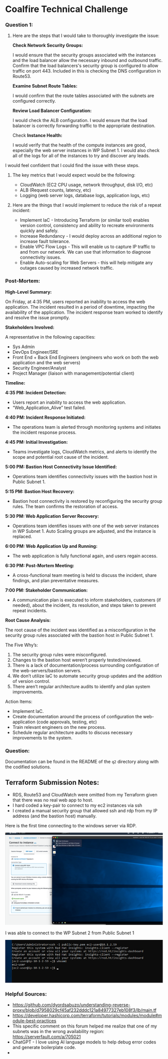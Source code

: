 # Coalfire Technical Challenge

### **Question 1:**

1. Here are the steps that I would take to thoroughly investigate the issue:
    
    **Check Network Security Groups:**
    
    I would ensure that the security groups associated with the instances and the load balancer allow the necessary inbound and outbound traffic. Confirm that the load balancers's security group is configured to allow traffic on port 443. Included in this is checking the DNS configuration in Route53.
    
    **Examine Subnet Route Tables:**
    
    I would confirm that the route tables associated with the subnets are configured correctly.
    
    **Review Load Balancer Configuration:**
    
    I would check the ALB configuration. I would ensure that the load balancer is correctly forwarding traffic to the appropriate destination.
    
    Check **Instance Health:**
    
    I would verify that the health of the compute instances are good, especially the web server instances in WP Subnet 1. I would also check all of the logs for all of the instances to try and discover any leads.
    

I would feel confident that I could find the issue with these steps.

1. The key metrics that I would expect would be the following:
    - CloudWatch (EC2 CPU usage, network throughput, disk I/O, etc)
    - ALB (Request counts, latency, etc)
    - Logging (web server logs, database logs, application logs, etc)

1. Here are the things that I would implement to reduce the risk of a repeat incident:
    - Implement IaC - Introducing Terraform (or similar tool) enables version control, consistency and ability to recreate environments quickly and safely.
    - Increase Redundancy - I would deploy across an additional region to increase fault tolerance.
    - Enable VPC Flow Logs - This will enable us to capture IP traffic to and from our network. We can use that information to diagnose connectivity issues.
    - Enable Auto-scaling for Web Servers - this will help mitigate any outages caused by increased network traffic.

### **Post-Mortem:**

**High-Level Summary:**

On Friday, at 4:35 PM, users reported an inability to access the web application. The incident resulted in a period of downtime, impacting the availability of the application. The incident response team worked to identify and resolve the issue promptly.

**Stakeholders Involved:**

A representative in the following capacities:

- Sys Admin
- DevOps Engineer/SRE
- Front End + Back End Engineers (engineers who work on both the web application and the web servers)
- Security Engineer/Analyst
- Project Manager (liaison with management/potential client)

**Timeline:**

**4:35 PM: Incident Detection:**

- Users report an inability to access the web application.
- “Web_Application_Alive” test failed.

**4:40 PM: Incident Response Initiated:**

- The operations team is alerted through monitoring systems and initiates the incident response process.

**4:45 PM: Initial Investigation:**

- Teams investigate logs, CloudWatch metrics, and alerts to identify the scope and potential root cause of the incident.

**5:00 PM: Bastion Host Connectivity Issue Identified:**

- Operations team identifies connectivity issues with the bastion host in Public Subnet 1.

**5:15 PM: Bastion Host Recovery:**

- Bastion host connectivity is restored by reconfiguring the security group rules. The team confirms the restoration of access.

**5:30 PM: Web Application Server Recovery:**

- Operations team identifies issues with one of the web server instances in WP Subnet 1. Auto Scaling groups are adjusted, and the instance is replaced.

**6:00 PM: Web Application Up and Running:**

- The web application is fully functional again, and users regain access.

**6:30 PM: Post-Mortem Meeting:**

- A cross-functional team meeting is held to discuss the incident, share findings, and plan preventative measures.

**7:00 PM: Stakeholder Communication:**

- A communication plan is executed to inform stakeholders, customers (if needed), about the incident, its resolution, and steps taken to prevent repeat incidents.

**Root Cause Analysis:**

The root cause of the incident was identified as a misconfiguration in the security group rules associated with the bastion host in Public Subnet 1.

The Five Why’s:

1. The security group rules were misconfigured.
2. Changes to the bastion host weren’t properly tested/reviewed.
3. There is a lack of documentation/process surrounding configuration of the web-servers/bastion servers.
4. We don’t utilize IaC to automate security group updates and the addition of version control.
5. There aren’t regular architecture audits to identify and plan system improvements.

Action Items:

- Implement IaC.
- Create documentation around the process of configuration the web-application (code approvals, testing, etc)
- Train relevant engineers on the new process.
- Schedule regular architecture audits to discuss necessary improvements to the system.

### Question:

Documentation can be found in the README of the `q2` directory along with the codified solutions.

## Terraform Submission Notes:

- RDS, Route53 and CloudWatch were omitted from my Terraform given that there was no real web app to host.
- I hard coded a key-pair to connect to my ec2 instances via ssh
- I created a manual security group that allowed ssh and rdp from my IP address (and the bastion host) manually.

Here is the first time connecting to the windows server via RDP.

![Screenshot 2024-01-29 at 2.42.43 AM.png](screenshots/RDS-connection.png)

I was able to connect to the WP Subnet 2 from Public Subnet 1

![Screenshot 2024-01-29 at 3.08.09 AM.png](screenshots/logintoWP2.png)

### Helpful Sources:

- https://github.com/dyordsabuzo/understanding-reverse-proxy/blob/d7958029cf45af232dddc121a84977327eb108f3/lb/main.tf
- https://developer.hashicorp.com/terraform/tutorials/modules/module#module-best-practices
- This specific comment on this forum helped me realize that one of my subnets was in the wrong availability region: https://serverfault.com/a/705021
- ChatGPT - I love using AI language models to help debug error codes and generate boilerplate code.
-
